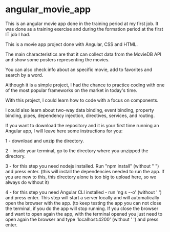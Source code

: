 # angular_movie_app
This is an angular movie app done in the training period at my first job. It was done as a training exercise and during the formation period at the first IT job I had.

This is a movie app project done with Angular, CSS and HTML.

The main characteristics are that it can collect data from the MovieDB API and show some posters representing the movies.

You can also check info about an specific movie, add to favorites and search by a word.

Although it is a simple project, I had the chance to practice coding with one of the most popular frameworks on the market in today's time.

With this project, I could learn how to code with a focus on components.

I could also learn about two-way data binding, event binding, property binding, pipes, dependency injection, directives, services, and routing.




If you want to download the repository and it is your first time running an Angular app, I will leave here some instructions for you:

1 - download and unzip the directory.

2 - inside your terminal, go to the directory where you unzipped the directory.

3 - for this step you need nodejs installed. Run "npm install" (without " ") and press enter.
(this will install the dependencies needed to run the app. If you are new to this, this directory alone is too big to upload here, so we always do without it)

4 - for this step you need Angular CLI installed - run 'ng s --o' (without ' ') and press enter. This step will start a server locally and will automatically open the browser with the app.
(to keep testing the app you can not close the terminal, if you do the app will stop running. If you close the browser and want to open again the app, with the terminal opened you just need to open again the browser and type 'localhost:4200' (without ' ') and press enter.
